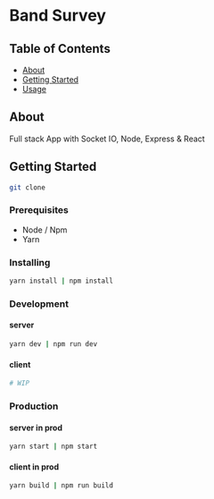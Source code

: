 # Band Survey

## Table of Contents

- [About](#about)
- [Getting Started](#getting_started)
- [Usage](#usage)

## About <a name = "about"></a>

Full stack App with Socket IO, Node, Express & React

## Getting Started <a name = "getting_started"></a>

```bash
git clone
```

### Prerequisites

- Node / Npm
- Yarn

### Installing

```bash
yarn install | npm install
```

### Development

#### server

```bash
yarn dev | npm run dev
```

#### client

```bash
# WIP
```

### Production

#### server in prod

```bash
yarn start | npm start
```

#### client in prod

```bash
yarn build | npm run build
```
